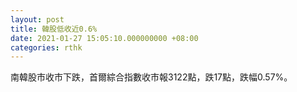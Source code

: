 ```yaml
---
layout: post
title: 韓股低收近0.6%
date: 2021-01-27 15:05:10.000000000 +08:00
categories: rthk
---
```


南韓股市收市下跌，首爾綜合指數收市報3122點，跌17點，跌幅0.57%。
